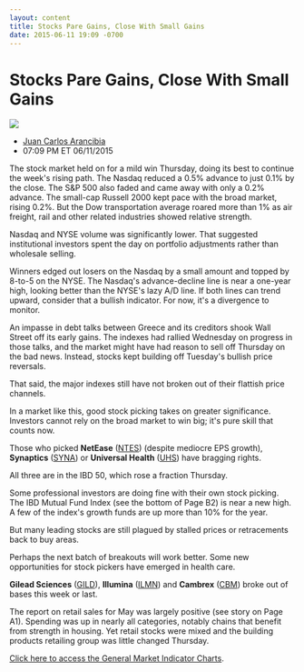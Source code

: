 ```yaml
---
layout: content
title: Stocks Pare Gains, Close With Small Gains
date: 2015-06-11 19:09 -0700
---
```



Stocks Pare Gains, Close With Small Gains
==========================================


![](https://www.investors.com/wp-content/uploads/ibd-migrated-images/MPv_150612_635696325096113880.png)

* [Juan Carlos Arancibia](https://www.investors.com/author/juan-carlos-arancibia/ "Posts by Juan Carlos Arancibia")
* 07:09 PM ET 06/11/2015




  

The stock market held on for a mild win Thursday, doing its best to continue the week's rising path. The Nasdaq reduced a 0.5% advance to just 0.1% by the close. The S&P 500 also faded and came away with only a 0.2% advance. The small-cap Russell 2000 kept pace with the broad market, rising 0.2%. But the Dow transportation average roared more than 1% as air freight, rail and other related industries showed relative strength.

  

Nasdaq and NYSE volume was significantly lower. That suggested institutional investors spent the day on portfolio adjustments rather than wholesale selling.

  

Winners edged out losers on the Nasdaq by a small amount and topped by 8-to-5 on the NYSE. The Nasdaq's advance-decline line is near a one-year high, looking better than the NYSE's lazy A/D line. If both lines can trend upward, consider that a bullish indicator. For now, it's a divergence to monitor.

  

An impasse in debt talks between Greece and its creditors shook Wall Street off its early gains. The indexes had rallied Wednesday on progress in those talks, and the market might have had reason to sell off Thursday on the bad news. Instead, stocks kept building off Tuesday's bullish price reversals.

  

That said, the major indexes still have not broken out of their flattish price channels.

  

In a market like this, good stock picking takes on greater significance. Investors cannot rely on the broad market to win big; it's pure skill that counts now.

  

Those who picked **NetEase** ([NTES](https://research.investors.com/quote.aspx?symbol=NTES)) (despite mediocre EPS growth), **Synaptics** ([SYNA](https://research.investors.com/quote.aspx?symbol=SYNA)) or **Universal Health** ([UHS](https://research.investors.com/quote.aspx?symbol=UHS)) have bragging rights.

  

All three are in the IBD 50, which rose a fraction Thursday.

  

Some professional investors are doing fine with their own stock picking. The IBD Mutual Fund Index (see the bottom of Page B2) is near a new high. A few of the index's growth funds are up more than 10% for the year.

  

But many leading stocks are still plagued by stalled prices or retracements back to buy areas.

  

Perhaps the next batch of breakouts will work better. Some new opportunities for stock pickers have emerged in health care.

  

**Gilead Sciences** ([GILD](https://research.investors.com/quote.aspx?symbol=GILD)), **Illumina** ([ILMN](https://research.investors.com/quote.aspx?symbol=ILMN)) and **Cambrex** ([CBM](https://research.investors.com/quote.aspx?symbol=CBM)) broke out of bases this week or last.

  

The report on retail sales for May was largely positive (see story on Page A1). Spending was up in nearly all categories, notably chains that benefit from strength in housing. Yet retail stocks were mixed and the building products retailing group was little changed Thursday.

  

[Click here to access the General Market Indicator Charts](https://www.investors.com/pdf/GMI_061215.pdf).




